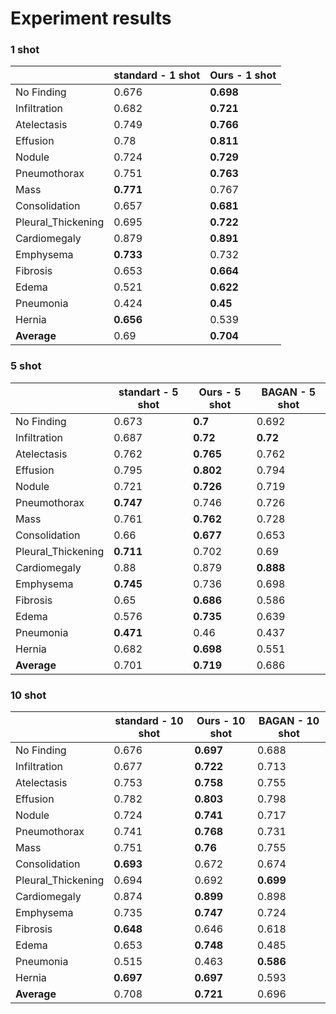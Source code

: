 

# Experiment results

### 1 shot
|  | standard - 1 shot | Ours - 1 shot |
|--|--|--|
| No Finding | 0.676 | **0.698** |
| Infiltration | 0.682 | **0.721** |
| Atelectasis | 0.749 | **0.766** |
| Effusion | 0.78 | **0.811** |
| Nodule | 0.724 | **0.729** |
| Pneumothorax | 0.751 | **0.763** |
| Mass | **0.771** | 0.767 |
| Consolidation | 0.657 | **0.681** |
| Pleural_Thickening | 0.695 | **0.722** |
| Cardiomegaly | 0.879 | **0.891** |
| Emphysema | **0.733** | 0.732 |
| Fibrosis | 0.653 | **0.664** |
| Edema | 0.521 | **0.622** |
| Pneumonia | 0.424 | **0.45** |
| Hernia | **0.656** | 0.539 |
| **Average** | 0.69 | **0.704** |

### 5 shot
|  | standart - 5 shot | Ours - 5 shot | BAGAN - 5 shot |
|--|--|--|--|
| No Finding | 0.673 | **0.7** | 0.692 |
| Infiltration | 0.687 | **0.72** | **0.72** |
| Atelectasis | 0.762 | **0.765** | 0.762 |
| Effusion | 0.795 | **0.802** | 0.794 |
| Nodule | 0.721 | **0.726** | 0.719 |
| Pneumothorax | **0.747** | 0.746 | 0.726 |
| Mass | 0.761 | **0.762** | 0.728 |
| Consolidation | 0.66 | **0.677** | 0.653 |
| Pleural_Thickening | **0.711** | 0.702 | 0.69 |
| Cardiomegaly | 0.88 | 0.879 | **0.888** |
| Emphysema | **0.745** | 0.736 | 0.698 |
| Fibrosis | 0.65 | **0.686** | 0.586 |
| Edema | 0.576 | **0.735** | 0.639 |
| Pneumonia | **0.471** | 0.46 | 0.437 |
| Hernia | 0.682 | **0.698** | 0.551 |
| **Average** | 0.701 | **0.719** | 0.686 |

### 10 shot
|  | standard - 10 shot | Ours - 10 shot | BAGAN - 10 shot |        
|--|--|--|--|
| No Finding | 0.676 | **0.697** | 0.688 |
| Infiltration | 0.677 | **0.722** | 0.713 |
| Atelectasis | 0.753 | **0.758** | 0.755 |
| Effusion | 0.782 | **0.803** | 0.798 |
| Nodule | 0.724 | **0.741** | 0.717 |
| Pneumothorax | 0.741 | **0.768** | 0.731 |
| Mass | 0.751 | **0.76** | 0.755 |
| Consolidation | **0.693** | 0.672 | 0.674 |
| Pleural_Thickening | 0.694 | 0.692 | **0.699** |
| Cardiomegaly | 0.874 | **0.899** | 0.898 |
| Emphysema | 0.735 | **0.747** | 0.724 |
| Fibrosis | **0.648** | 0.646 | 0.618 |
| Edema | 0.653 | **0.748** | 0.485 |
| Pneumonia | 0.515 | 0.463 | **0.586** |
| Hernia | **0.697** | **0.697** | 0.593 |
| **Average** | 0.708 | **0.721** | 0.696 |
